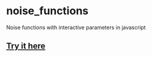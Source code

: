 # noise_functions
Noise functions with interactive parameters in javascript


## [Try it here](https://damdoy.github.io/noise_functions/index.html)
